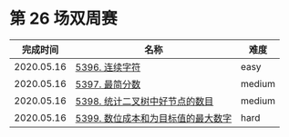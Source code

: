 # 第 26 场双周赛

**完成时间**|**名称**|**难度**
------------|--------|------------
2020.05.16|[5396. 连续字符](./5396.%20连续字符)|easy
2020.05.16|[5397. 最简分数](./5397.%20最简分数)|medium
2020.05.16|[5398. 统计二叉树中好节点的数目](./5398.%20统计二叉树中好节点的数目)|medium
2020.05.16|[5399. 数位成本和为目标值的最大数字](./5399.%20数位成本和为目标值的最大数字)|hard
